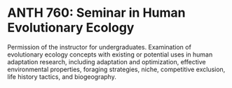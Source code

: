 # ANTH 760: Seminar in Human Evolutionary Ecology

Permission of the instructor for undergraduates. Examination of evolutionary ecology concepts with existing or potential uses in human adaptation research, including adaptation and optimization, effective environmental properties, foraging strategies, niche, competitive exclusion, life history tactics, and biogeography.